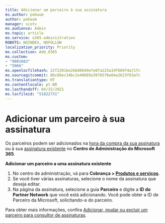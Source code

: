 ```yaml
---
title: Adicionar um parceiro à sua assinatura
ms.author: pebaum
author: pebaum
manager: scotv
ms.audience: Admin
ms.topic: article
ms.service: o365-administration
ROBOTS: NOINDEX, NOFOLLOW
localization_priority: Priority
ms.collection: Adm_O365
ms.custom:
- "9001683"
- "5066"
ms.openlocfilehash: 22f22016e266d0b99efe8fa225a19f689f4a71fc
ms.sourcegitcommit: 8bc60ec34bc1e40685e3976576e04a2623f63a7c
ms.translationtype: HT
ms.contentlocale: pt-BR
ms.lasthandoff: 04/15/2021
ms.locfileid: "51822731"
---
```

# <a name="add-a-partner-to-your-subscription"></a>Adicionar um parceiro à sua assinatura

Os parceiros podem ser adicionados na [hora da compra da sua assinatura](https://docs.microsoft.com/microsoft-365/admin/misc/add-partner?view=o365-worldwide#add-a-partner-at-the-time-of-purchase) ou à sua [assinatura existente](https://docs.microsoft.com/microsoft-365/admin/misc/add-partner?view=o365-worldwide#add-a-partner-to-an-existing-subscription) no **Centro de Administração do Microsoft 365**.

**Adicionar um parceiro a uma assinatura existente**

1. No centro de administração, vá para **Cobrança > [Produtos e serviços](https://go.microsoft.com/fwlink/p/?linkid=842054)**. 
2. Se você tiver várias assinaturas, selecione o nome da assinatura que deseja editar. 
3. Na página da assinatura, selecione a guia **Parceiro** e digite a **ID do Partner Network** que você está adicionando. Você pode obter a ID de Parceiro da Microsoft, solicitando-a do parceiro. 

Para obter mais informações, confira [Adicionar, mudar ou excluir um parceiro para consultor de assinaturas](https://docs.microsoft.com/microsoft-365/admin/misc/add-partner). 
